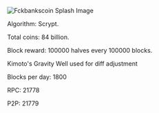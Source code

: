 

![Fckbankscoin Splash Image](https://raw.github.com/fckbankscoin/fckbankscoin/master/src/qt/res/icons/bitcoin.png)

Algorithm: Scrypt.

Total coins: 84 billion.

Block reward: 100000 halves every 100000 blocks.

Kimoto's Gravity Well used for diff adjustment

Blocks per day: 1800

RPC: 21778

P2P: 21779

